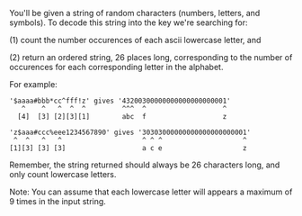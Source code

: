 You'll be given a string of random characters (numbers, letters, and symbols). To decode this string into the key we're searching for:

(1) count the number occurences of each ascii lowercase letter, and

(2) return an ordered string, 26 places long, corresponding to the number of occurences for each corresponding letter in the alphabet.

For example:

```
'$aaaa#bbb*cc^fff!z' gives '43200300000000000000000001'
   ^    ^   ^  ^  ^         ^^^  ^                   ^
  [4]  [3] [2][3][1]        abc  f                   z

'z$aaa#ccc%eee1234567890' gives '30303000000000000000000001'
 ^  ^   ^   ^                    ^ ^ ^                    ^
[1][3] [3] [3]                   a c e                    z
```

Remember, the string returned should always be 26 characters long, and only count lowercase letters.

Note: You can assume that each lowercase letter will appears a maximum of 9 times in the input string.
